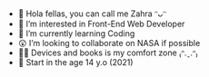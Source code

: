 - 👋 Hola fellas, you can call me Zahra ᵔᴗᵔ
- 👀 I’m interested in Front-End Web Developer
- 🌱 I’m currently learning Coding
- 😲 I’m looking to collaborate on NASA if possible
- 🧚‍♀️ Devices and books is my comfort zone ₍ᐢ.ˬ.ᐢ₎
- 🤺 Start in the age 14 y.o (2021)

<!---
munafzahra/munafzahra is a ✨ special ✨ repository because its `README.md` (this file) appears on your GitHub profile.
You can click the Preview link to take a look at your changes.
--->

